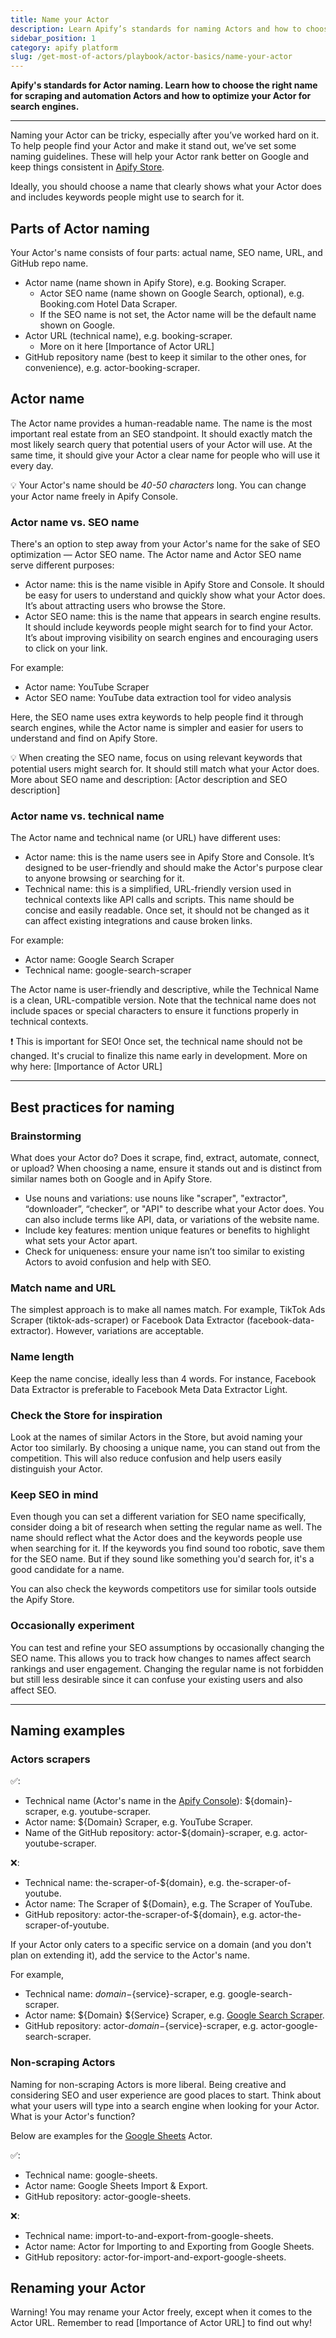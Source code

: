 ```yaml
---
title: Name your Actor
description: Learn Apify’s standards for naming Actors and how to choose the right name for your scraping and automation tools. Discover tips to optimize your Actor for search engines and maximize visibility on the Apify Store.
sidebar_position: 1
category: apify platform
slug: /get-most-of-actors/playbook/actor-basics/name-your-actor
---
```


**Apify's standards for Actor naming. Learn how to choose the right name for scraping and automation Actors and how to optimize your Actor for search engines.**

---

Naming your Actor can be tricky, especially after you’ve worked hard on it. To help people find your Actor and make it stand out, we’ve set some naming guidelines. These will help your Actor rank better on Google and keep things consistent in [Apify Store](https://apify.com/store).

Ideally, you should choose a name that clearly shows what your Actor does and includes keywords people might use to search for it.

## Parts of Actor naming

Your Actor's name consists of four parts: actual name, SEO name, URL, and GitHub repo name.

- Actor name (name shown in Apify Store), e.g. Booking Scraper.
  - Actor SEO name (name shown on Google Search, optional), e.g. Booking.com Hotel Data Scraper.
  - If the SEO name is not set, the Actor name will be the default name shown on Google.
- Actor URL (technical name), e.g. booking-scraper.
  - More on it here [Importance of Actor URL]
- GitHub repository name (best to keep it similar to the other ones, for convenience), e.g. actor-booking-scraper.

## Actor name

The Actor name provides a human-readable name. The name is the most important real estate from an SEO standpoint. It should exactly match the most likely search query that potential users of your Actor will use. At the same time, it should give your Actor a clear name for people who will use it every day.

💡 Your Actor's name should be _40-50 characters_ long. You can change your Actor name freely in Apify Console.


### Actor name vs. SEO name

There's an option to step away from your Actor's name for the sake of SEO optimization — Actor SEO name. The Actor name and Actor SEO name serve different purposes:

- Actor name: this is the name visible in Apify Store and Console. It should be easy for users to understand and quickly show what your Actor does. It’s about attracting users who browse the Store.
- Actor SEO name: this is the name that appears in search engine results. It should include keywords people might search for to find your Actor. It’s about improving visibility on search engines and encouraging users to click on your link.

<!-- TODO 2 screenshots -->

For example:

- Actor name: YouTube Scraper
- Actor SEO name: YouTube data extraction tool for video analysis

Here, the SEO name uses extra keywords to help people find it through search engines, while the Actor name is simpler and easier for users to understand and find on Apify Store.

💡 When creating the SEO name, focus on using relevant keywords that potential users might search for. It should still match what your Actor does. More about SEO name and description: [Actor description and SEO description]

### Actor name vs. technical name

The Actor name and technical name (or URL) have different uses:

- Actor name: this is the name users see in Apify Store and Console. It’s designed to be user-friendly and should make the Actor's purpose clear to anyone browsing or searching for it.
- Technical name: this is a simplified, URL-friendly version used in technical contexts like API calls and scripts. This name should be concise and easily readable. Once set, it should not be changed as it can affect existing integrations and cause broken links.

For example:

- Actor name: Google Search Scraper
- Technical name: google-search-scraper

The Actor name is user-friendly and descriptive, while the Technical Name is a clean, URL-compatible version. Note that the technical name does not include spaces or special characters to ensure it functions properly in technical contexts.

❗ This is important for SEO! Once set, the technical name should not be changed. It's crucial to finalize this name early in development. More on why here: [Importance of Actor URL]


---

## Best practices for naming

### Brainstorming

What does your Actor do? Does it scrape, find, extract, automate, connect, or upload? When choosing a name, ensure it stands out and is distinct from similar names both on Google and in Apify Store.

- Use nouns and variations: use nouns like "scraper", "extractor", “downloader”, “checker”, or "API" to describe what your Actor does. You can also include terms like API, data, or variations of the website name.
- Include key features: mention unique features or benefits to highlight what sets your Actor apart.
- Check for uniqueness: ensure your name isn’t too similar to existing Actors to avoid confusion and help with SEO.

### Match name and URL

The simplest approach is to make all names match. For example, TikTok Ads Scraper (tiktok-ads-scraper) or Facebook Data Extractor (facebook-data-extractor). However, variations are acceptable.

### Name length

Keep the name concise, ideally less than 4 words. For instance, Facebook Data Extractor is preferable to Facebook Meta Data Extractor Light.

### Check the Store for inspiration

Look at the names of similar Actors in the Store, but avoid naming your Actor too similarly. By choosing a unique name, you can stand out from the competition. This will also reduce confusion and help users easily distinguish your Actor.

### Keep SEO in mind

Even though you can set a different variation for SEO name specifically, consider doing a bit of research when setting the regular name as well. The name should reflect what the Actor does and the keywords people use when searching for it. If the keywords you find sound too robotic, save them for the SEO name. But if they sound like something you'd search for, it's a good candidate for a name.

You can also check the keywords competitors use for similar tools outside the Apify Store.

### Occasionally experiment

You can test and refine your SEO assumptions by occasionally changing the SEO name. This allows you to track how changes to names affect search rankings and user engagement. Changing the regular name is not forbidden but still less desirable since it can confuse your existing users and also affect SEO.

---

## Naming examples

### Actors scrapers

✅:

- Technical name (Actor's name in the [Apify Console](https://console.apify.com/)): ${domain}-scraper, e.g. youtube-scraper.
- Actor name: ${Domain} Scraper, e.g. YouTube Scraper.
- Name of the GitHub repository: actor-${domain}-scraper, e.g. actor-youtube-scraper.

❌:

- Technical name: the-scraper-of-${domain}, e.g. the-scraper-of-youtube.
- Actor name: The Scraper of ${Domain}, e.g. The Scraper of YouTube.
- GitHub repository: actor-the-scraper-of-${domain}, e.g. actor-the-scraper-of-youtube.

If your Actor only caters to a specific service on a domain (and you don't plan on extending it), add the service to the Actor's name.

For example,

- Technical name: ${domain}-${service}-scraper, e.g. google-search-scraper.
- Actor name: ${Domain} ${Service} Scraper, e.g. [Google Search Scraper](https://apify.com/apify/google-search-scraper).
- GitHub repository: actor-${domain}-${service}-scraper, e.g. actor-google-search-scraper.

### Non-scraping Actors[](https://docs.apify.com/academy/get-most-of-actors/naming-your-actor#non-scraping-actors)

Naming for non-scraping Actors is more liberal. Being creative and considering SEO and user experience are good places to start. Think about what your users will type into a search engine when looking for your Actor. What is your Actor's function?

Below are examples for the [Google Sheets](https://apify.com/lukaskrivka/google-sheets) Actor.

✅:

- Technical name: google-sheets.
- Actor name: Google Sheets Import & Export.
- GitHub repository: actor-google-sheets.

❌:

- Technical name: import-to-and-export-from-google-sheets.
- Actor name: Actor for Importing to and Exporting from Google Sheets.
- GitHub repository: actor-for-import-and-export-google-sheets.

## Renaming your Actor


Warning! You may rename your Actor freely, except when it comes to the Actor URL. Remember to read [Importance of Actor URL] to find out why!

